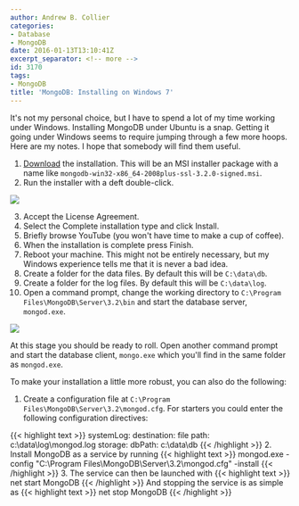 ```yaml
---
author: Andrew B. Collier
categories:
- Database
- MongoDB
date: 2016-01-13T13:10:41Z
excerpt_separator: <!-- more -->
id: 3170
tags:
- MongoDB
title: 'MongoDB: Installing on Windows 7'
---
```


It's not my personal choice, but I have to spend a lot of my time working under Windows. Installing MongoDB under Ubuntu is a snap. Getting it going under Windows seems to require jumping through a few more hoops. Here are my notes. I hope that somebody will find them useful.

<!--more-->

1. [Download](https://www.mongodb.org/downloads) the installation. This will be an MSI installer package with a name like `mongodb-win32-x86_64-2008plus-ssl-3.2.0-signed.msi`. 
2. Run the installer with a deft double-click.

<img src="/img/2016/01/MongoDB-install-dialog.png" >

3. Accept the License Agreement. 
4. Select the Complete installation type and click Install. 
5. Briefly browse YouTube (you won't have time to make a cup of coffee). 
6. When the installation is complete press Finish. 
7. Reboot your machine. This might not be entirely necessary, but my Windows experience tells me that it is never a bad idea. 
8. Create a folder for the data files. By default this will be `C:\data\db`. 
9. Create a folder for the log files. By default this will be `C:\data\log`. 
10. Open a command prompt, change the working directory to `C:\Program Files\MongoDB\Server\3.2\bin` and start the database server, `mongod.exe`.

<img src="/img/2016/01/MongoDB-starting-server.png" >

At this stage you should be ready to roll. Open another command prompt and start the database client, `mongo.exe` which you'll find in the same folder as `mongod.exe`.

To make your installation a little more robust, you can also do the following:

1. Create a configuration file at `C:\Program Files\MongoDB\Server\3.2\mongod.cfg`. For starters you could enter the following configuration directives:

{{< highlight text >}}
systemLog:
    destination: file
    path: c:\data\log\mongod.log
storage:
    dbPath: c:\data\db
{{< /highlight >}}
2. Install MongoDB as a service by running
{{< highlight text >}}
mongod.exe -config "C:\Program Files\MongoDB\Server\3.2\mongod.cfg" -install
{{< /highlight >}}
3. The service can then be launched with
{{< highlight text >}}
net start MongoDB
{{< /highlight >}}
And stopping the service is as simple as
{{< highlight text >}}
net stop MongoDB
{{< /highlight >}}